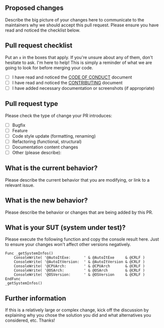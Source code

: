 ## Proposed changes

Describe the big picture of your changes here to communicate to the maintainers why we should accept this pull request. Please ensure you have read and noticed the checklist below.

## Pull request checklist

Put an `x` in the boxes that apply. If you're unsure about any of them, don't hesitate to ask. I'm here to help! This is simply a reminder of what we are going to look for before merging your code.

- [ ] I have read and noticed the [CODE OF CONDUCT](https://github.com/Sven-Seyfert/Au3TestFramework/blob/main/docs/CODE_OF_CONDUCT.md) document
- [ ] I have read and noticed the [CONTRIBUTING](https://github.com/Sven-Seyfert/Au3TestFramework/blob/main/docs/CONTRIBUTING.md) document
- [ ] I have added necessary documentation or screenshots (if appropriate)

## Pull request type

Please check the type of change your PR introduces:
- [ ] Bugfix
- [ ] Feature
- [ ] Code style update (formatting, renaming)
- [ ] Refactoring (functional, structural)
- [ ] Documentation content changes
- [ ] Other (please describe):

## What is the current behavior?

Please describe the current behavior that you are modifying, or link to a relevant issue.

## What is the new behavior?

Please describe the behavior or changes that are being added by this PR.

## What is your SUT (system under test)?

Please execute the following function and copy the console result here. Just to ensure your changes won't affect other versions negatively.

``` au3
Func _getSystemInfos()
    ConsoleWrite( '@AutoItExe:      ' & @AutoItExe     & @CRLF )
    ConsoleWrite( '@AutoItVersion:  ' & @AutoItVersion & @CRLF )
    ConsoleWrite( '@CPUArch:        ' & @CPUArch       & @CRLF )
    ConsoleWrite( '@OSArch:         ' & @OSArch        & @CRLF )
    ConsoleWrite( '@OSVersion:      ' & @OSVersion     & @CRLF )
EndFunc
_getSystemInfos()
```

## Further information

If this is a relatively large or complex change, kick off the discussion by explaining why you chose the solution you did and what alternatives you considered, etc. Thanks!
